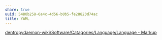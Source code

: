```yaml
---
share: true
uuid: 5480b258-6a4c-4d56-b0b5-fe28823d74ac
title: YAML
---
```

[dentropydaemon-wiki/Software/Catagories/Language/Language - Markup](/undefined)